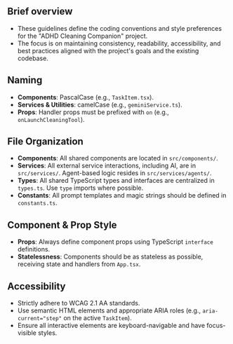 ## Brief overview
- These guidelines define the coding conventions and style preferences for the "ADHD Cleaning Companion" project.
- The focus is on maintaining consistency, readability, accessibility, and best practices aligned with the project's goals and the existing codebase.

## Naming
- **Components**: PascalCase (e.g., `TaskItem.tsx`).
- **Services & Utilities**: camelCase (e.g., `geminiService.ts`).
- **Props**: Handler props must be prefixed with `on` (e.g., `onLaunchCleaningTool`).

## File Organization
- **Components**: All shared components are located in `src/components/`.
- **Services**: All external service interactions, including AI, are in `src/services/`. Agent-based logic resides in `src/services/agents/`.
- **Types**: All shared TypeScript types and interfaces are centralized in `types.ts`. Use `type` imports where possible.
- **Constants**: All prompt templates and magic strings should be defined in `constants.ts`.

## Component & Prop Style
- **Props**: Always define component props using TypeScript `interface` definitions.
- **Statelessness**: Components should be as stateless as possible, receiving state and handlers from `App.tsx`.

## Accessibility
- Strictly adhere to WCAG 2.1 AA standards.
- Use semantic HTML elements and appropriate ARIA roles (e.g., `aria-current="step"` on the active `TaskItem`).
- Ensure all interactive elements are keyboard-navigable and have focus-visible styles.
